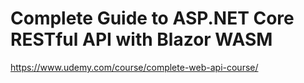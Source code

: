 # Complete Guide to ASP.NET Core RESTful API with Blazor WASM

https://www.udemy.com/course/complete-web-api-course/
